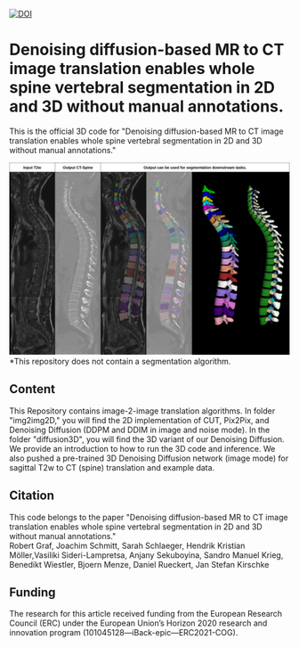 
[![DOI](https://zenodo.org/badge/605981537.svg)](https://zenodo.org/badge/latestdoi/605981537)
# Denoising diffusion-based MR to CT image translation enables whole spine vertebral segmentation in 2D and 3D without manual annotations.

This is the official 3D code for "Denoising diffusion-based MR to CT image translation enables whole spine vertebral segmentation in 2D and 3D without manual annotations."

![img](diffusion3d/images/example3D.jpg)
*This repository does not contain a segmentation algorithm.

## Content

This Repository contains image-2-image translation algorithms. In folder "img2img2D," you will find the 2D implementation of CUT, Pix2Pix, and Denoising Diffusion (DDPM and DDIM in image and noise mode). In the folder "diffusion3D", you will find the 3D variant of our Denoising Diffusion. We provide an introduction to how to run the 3D code and inference. We also pushed a pre-trained 3D Denoising Diffusion network (image mode) for sagittal T2w to CT (spine) translation and example data. 

## Citation

This code belongs to the paper "Denoising diffusion-based MR to CT image translation enables whole spine vertebral segmentation in 2D and 3D without manual annotations."   
Robert Graf, Joachim Schmitt, Sarah Schlaeger, Hendrik Kristian Möller,Vasiliki Sideri-Lampretsa, Anjany Sekuboyina, Sandro Manuel Krieg, Benedikt Wiestler, Bjoern Menze, Daniel Rueckert, Jan Stefan Kirschke

## Funding 

The research for this article received funding from the European Research Council (ERC) under the European Union’s Horizon 2020 research and innovation program (101045128—iBack-epic—ERC2021-COG). 